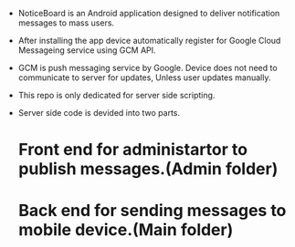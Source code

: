 * NoticeBoard is an Android application designed to deliver notification messages to mass users.
* After installing the app device automatically register for Google Cloud Messageing service using GCM API.
* GCM is push messaging service by Google. Device does not need to communicate to server for updates, Unless user updates manually.

* This repo is only dedicated for server side scripting.

* Server side code is devided into two parts.
	# Front end for administartor to publish messages.(Admin folder)
	# Back end for sending messages to mobile device.(Main folder)
